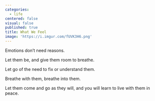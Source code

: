 ```yaml
---
categories:
  - life
centered: false
visual: false
published: true
title: What We Feel
image: 'https://i.imgur.com/fUVK3H6.png'
---
```

Emotions 
don’t need reasons. 

Let them be, 
and give them room 
to breathe.
 
Let go of the need 
to fix or understand them. 

Breathe with them, 
breathe  into them. 

Let them come and go 
as they will,
and you will learn 
to live with them 
in peace.